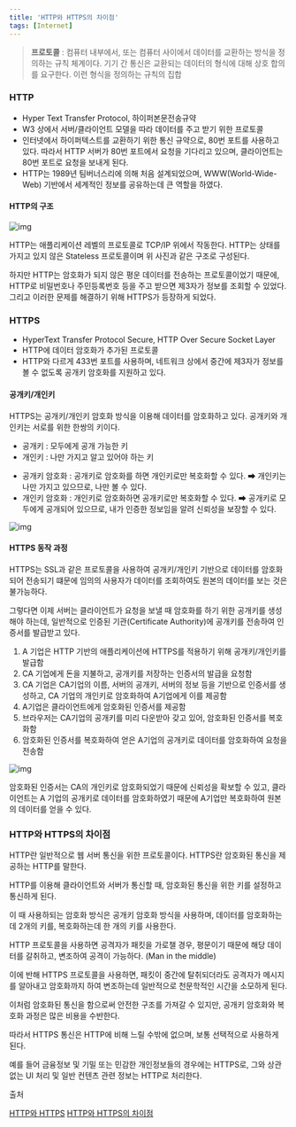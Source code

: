 ```yaml
---
title: 'HTTP와 HTTPS의 차이점'
tags: [Internet]
---
```


> **프로토콜** : 컴퓨터 내부에서, 또는 컴퓨터 사이에서 데이터를 교환하는 방식을 정의하는 규칙 체계이다. 기기 간 통신은 교환되는 데이터의 형식에 대해 상호 합의를 요구한다. 이런 형식을 정의하는 규칙의 집합

### HTTP

- Hyper Text Transfer Protocol, 하이퍼본문전송규약
- W3 상에서 서버/클라이언트 모델을 따라 데이터를 주고 받기 위한 프로토콜
- 인터넷에서 하이퍼텍스트를 교환하기 위한 통신 규약으로, 80번 포트를 사용하고 있다. 따라서 HTTP 서버가 80번 포트에서 요청을 기다리고 있으며, 클라이언트는 80번 포트로 요청을 보내게 된다.
- HTTP는 1989년 팀버너스리에 의해 처음 설계되었으며, WWW(World-Wide-Web) 기반에서 세계적인 정보를 공유하는데 큰 역할을 하였다.

#### HTTP의 구조

![img](https://t1.daumcdn.net/cfile/tistory/2673024858FE02AB1F)

HTTP는 애플리케이션 레벨의 프로토콜로 TCP/IP 위에서 작동한다. HTTP는 상태를 가지고 있지 않은 Stateless 프로토콜이며 위 사진과 같은 구조로 구성된다.

하지만 HTTP는 암호화가 되지 않은 평운 데이터를 전송하는 프로토콜이었기 때문에, HTTP로 비밀번호나 주민등록번호 등을 주고 받으면 제3자가 정보를 조회할 수 있었다. 그리고 이러한 문제를 해결하기 위해 HTTPS가 등장하게 되었다.

### HTTPS

- HyperText Transfer Protocol Secure, HTTP Over Secure Socket Layer
- HTTP에 데이터 암호화가 추가된 프로토콜
- HTTP와 다르게 433번 포트를 사용하며, 네트워크 상에서 중간에 제3자가 정보를 볼 수 없도록 공개키 암호화를 지원하고 있다.

#### 공개키/개인키

HTTPS는 공개키/개인키 암호화 방식을 이용해 데이터를 암호화하고 있다. 공개키와 개인키는 서로를 위한 한쌍의 키이다.

- 공개키 : 모두에게 공개 가능한 키
- 개인키 : 나만 가지고 알고 있어야 하는 키

* 공개키 암호화 : 공개키로 암호화를 하면 개인키로만 복호화할 수 있다. ➡ 개인키는 나만 가지고 있으므로, 나만 볼 수 있다.
* 개인키 암호화 : 개인키로 암호화하면 공개키로만 복호화할 수 있다. ➡ 공개키로 모두에게 공개되어 있으므로, 내가 인증한 정보임을 알려 신뢰성을 보장할 수 있다.

![img](https://blog.kakaocdn.net/dn/OKcog/btqK71fM8a4/g1HmcDOR7MVRRz7pSKKJWk/img.png)

#### HTTPS 동작 과정

HTTPS는 SSL과 같은 프로토콜을 사용하여 공개키/개인키 기반으로 데이터를 암호화되어 전송되기 떄문에 임의의 사용자가 데이터를 조회하여도 원본의 데이터를 보는 것은 불가능하다.

그렇다면 이제 서버는 클라이언트가 요청을 보낼 때 암호화를 하기 위한 공개키를 생성해야 하는데, 일반적으로 인증된 기관(Certificate Authority)에 공개키를 전송하여 인증서를 발급받고 있다.

1. A 기업은 HTTP 기반의 애플리케이션에 HTTPS를 적용하기 위해 공개키/개인키를 발급함
2. CA 기업에게 돈을 지불하고, 공개키를 저장하는 인증서의 발급을 요청함
3. CA 기업은 CA기업의 이름, 서버의 공개키, 서버의 정보 등을 기반으로 인증서를 생성하고, CA 기업의 개인키로 암호화하여 A기업에게 이를 제공함
4. A기업은 클라이언트에게 암호화된 인증서를 제공함
5. 브라우저는 CA기업의 공개키를 미리 다운받아 갖고 있어, 암호화된 인증서를 복호화함
6. 암호화된 인증서를 복호화하여 얻은 A기업의 공개키로 데이터를 암호화하여 요청을 전송함

![img](https://blog.kakaocdn.net/dn/Wwmv2/btqK6BvBV14/G8jN22KQFvylWL9Tak8CVk/img.png)

암호화된 인증서는 CA의 개인키로 암호화되었기 때문에 신뢰성을 확보할 수 있고, 클라이언트는 A 기업의 공개키로 데이터를 암호화하였기 때문에 A기업만 복호화하여 원본의 데이터를 얻을 수 있다.

### HTTP와 HTTPS의 차이점

HTTP란 일반적으로 웹 서버 통신을 위한 프로토콜이다. HTTPS란 암호화된 통신을 제공하는 HTTP를 말한다.

HTTP를 이용해 클라이언트와 서버가 통신할 때, 암호화된 통신을 위한 키를 설정하고 통신하게 된다.

이 때 사용하되는 암호화 방식은 공개키 암호화 방식을 사용하며, 데이터를 암호화하는데 2개의 키를, 복호화하는데 한 개의 키를 사용한다.

HTTP 프로토콜을 사용하면 공격자가 패킷을 가로챌 경우, 평문이기 때문에 해당 데이터를 갈취하고, 변조하여 공격이 가능하다. (Man in the middle)

이에 반해 HTTPS 프로토콜을 사용하면, 패킷이 중간에 탈취되더라도 공격자가 메시지를 알아내고 암호화까지 하여 변조하는데 일반적으로 천문학적인 시간을 소모하게 된다.

이처럼 암호화된 통신을 함으로써 안전한 구조를 가져갈 수 있지만, 공개키 암호화와 복호화 과정은 많은 비용을 수반한다.

따라서 HTTPS 통신은 HTTP에 비해 느릴 수밖에 없으며, 보통 선택적으로 사용하게 된다.

예를 들어 금융정보 및 기밀 또는 민감한 개인정보들의 경우에는 HTTPS로, 그와 상관없는 UI 처리 및 일반 컨텐츠 관련 정보는 HTTP로 처리한다.

출처

[HTTP와 HTTPS](https://mangkyu.tistory.com/98)
[HTTP와 HTTPS의 차이점](https://jins-dev.tistory.com/entry/HTTP-vs-HTTPS-%EC%B0%A8%EC%9D%B4%EC%A0%90-%EC%95%8C%EC%95%84%EB%B3%B4%EA%B8%B0)
